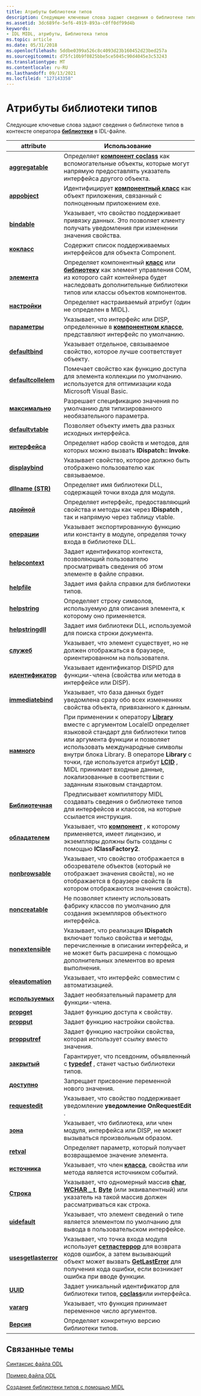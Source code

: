 ```yaml
---
title: Атрибуты библиотеки типов
description: Следующие ключевые слова задают сведения о библиотеке типов в контексте оператора библиотеки в IDL-файле.
ms.assetid: 3dc689fe-5ef6-4919-893a-c0ff0df99d4b
keywords:
- IDL MIDL, атрибуты, Библиотека типов
ms.topic: article
ms.date: 05/31/2018
ms.openlocfilehash: 5ddbe0399a526c8c4093d23b160452d23bed257a
ms.sourcegitcommit: d75fc10b9f0825bbe5ce5045c90d4045e3c53243
ms.translationtype: MT
ms.contentlocale: ru-RU
ms.lasthandoff: 09/13/2021
ms.locfileid: "127143358"
---
```

# <a name="type-library-attributes"></a>Атрибуты библиотеки типов

Следующие ключевые слова задают сведения о библиотеке типов в контексте оператора [**библиотеки**](library.md) в IDL-файле.



| attribute                                    | Использование                                                                                                                                                                                                                                                                                                                                                                                                  |
|----------------------------------------------|--------------------------------------------------------------------------------------------------------------------------------------------------------------------------------------------------------------------------------------------------------------------------------------------------------------------------------------------------------------------------------------------------------|
| [**aggregatable**](aggregatable.md)         | Определяет [**компонент coclass**](coclass.md) как вспомогательные объекты, которые могут напрямую предоставлять указатель интерфейса другого объекта.                                                                                                                                                                                                                                                                              |
| [**appobject**](appobject.md)               | Идентифицирует [**компонентный класс**](coclass.md) как объект приложения, связанный с полноценным приложением exe.                                                                                                                                                                                                                                                                                   |
| [**bindable**](bindable.md)                 | Указывает, что свойство поддерживает привязку данных. Это позволяет клиенту получать уведомления при изменении значения свойства.                                                                                                                                                                                                                                                                        |
| [**кокласс**](coclass.md)                   | Содержит список поддерживаемых интерфейсов для объекта Component.                                                                                                                                                                                                                                                                                                                                 |
| [**элемента**](control.md)                   | Определяет компонентный [**класс**](coclass.md) или [**библиотеку**](library.md) как элемент управления COM, из которого сайт контейнера будет наследовать дополнительные библиотеки типов или классы объектов компонентов.                                                                                                                                                                                                                 |
| [**настройки**](custom.md)                     | Определяет настраиваемый атрибут (один не определен в MIDL).                                                                                                                                                                                                                                                                                                                                                  |
| [**параметры**](default.md)                   | Указывает, что интерфейс или DISP, определенные в [**компонентном классе**](coclass.md), представляют интерфейс по умолчанию.                                                                                                                                                                                                                                                                          |
| [**defaultbind**](defaultbind.md)           | Указывает отдельное, связываемое свойство, которое лучше соответствует объекту.                                                                                                                                                                                                                                                                                                                               |
| [**defaultcollelem**](defaultcollelem.md)   | Помечает свойство как функцию доступа для элемента коллекции по умолчанию. используется для оптимизации кода Microsoft Visual Basic.                                                                                                                                                                                                                                                                |
| [**максимально**](defaultvalue.md)         | Разрешает спецификацию значения по умолчанию для типизированного необязательного параметра.                                                                                                                                                                                                                                                                                                                                |
| [**defaultvtable**](defaultvtable.md)       | Позволяет объекту иметь два разных исходных интерфейса.                                                                                                                                                                                                                                                                                                                                              |
| [**интерфейса**](dispinterface.md)       | Определяет набор свойств и методов, для которых можно вызвать **IDispatch:: Invoke**.                                                                                                                                                                                                                                                                                                                   |
| [**displaybind**](displaybind.md)           | Указывает свойство, которое должно быть отображено пользователю как связываемое.                                                                                                                                                                                                                                                                                                                                 |
| [**dllname (STR)**](dllname-str-.md)         | Определяет имя библиотеки DLL, содержащей точки входа для модуля.                                                                                                                                                                                                                                                                                                                               |
| [**двойной**](dual.md)                         | Определяет интерфейс, предоставляющий свойства и методы как через **IDispatch** , так и напрямую через таблицу vtable.                                                                                                                                                                                                                                                                                |
| [**операции**](entry.md)                       | Указывает экспортированную функцию или константу в модуле, определяя точку входа в библиотеке DLL.                                                                                                                                                                                                                                                                                                      |
| [**helpcontext**](helpcontext.md)           | Задает идентификатор контекста, позволяющий пользователю просматривать сведения об этом элементе в файле справки.                                                                                                                                                                                                                                                                                                |
| [**helpfile**](helpfile.md)                 | Задает имя файла справки для библиотеки типов.                                                                                                                                                                                                                                                                                                                                                     |
| [**helpstring**](helpstring.md)             | Определяет строку символов, используемую для описания элемента, к которому оно применяется.                                                                                                                                                                                                                                                                                                                 |
| [**helpstringdll**](helpstringdll.md)       | Задает имя библиотеки DLL, используемой для поиска строки документа.                                                                                                                                                                                                                                                                                                                                 |
| [**служеб**](hidden.md)                     | Указывает, что элемент существует, но не должен отображаться в браузере, ориентированном на пользователя.                                                                                                                                                                                                                                                                                                                 |
| [**идентификатор**](id.md)                             | Указывает идентификатор DISPID для функции-члена (свойства или метода в интерфейсе или DISP).                                                                                                                                                                                                                                                                                            |
| [**immediatebind**](immediatebind.md)       | Указывает, что база данных будет уведомлена сразу обо всех изменениях свойства объекта, привязанного к данным.                                                                                                                                                                                                                                                                                          |
| [**намного**](lcid.md)                         | При применении к оператору [**Library**](library.md) вместе с аргументом LocaleID определяет языковой стандарт для библиотеки типов или аргумента функции и позволяет использовать международные символы внутри блока Library. В операторе **Library** с точки, где используется атрибут [**LCID**](lcid.md) , MIDL принимает входные данные, локализованные в соответствии с заданным языковым стандартом. |
| [**Библиотечная**](library.md)                   | Предписывает компилятору MIDL создавать сведения о библиотеке типов для интерфейсов и классов, на которые ссылается инструкция.                                                                                                                                                                                                                                                                       |
| [**обладателем**](licensed.md)                 | Указывает, что [**компонент**](coclass.md) , к которому применяется, имеет лицензию, и экземпляры должны быть созданы с помощью **IClassFactory2**.                                                                                                                                                                                                                                                                 |
| [**nonbrowsable**](nonbrowsable.md)         | Указывает, что свойство отображается в обозревателе объектов (который не отображает значения свойств), но не отображается в браузере свойств (в котором отображаются значения свойств).                                                                                                                                                                                                                         |
| [**noncreatable**](noncreatable.md)         | Не позволяет клиенту использовать фабрику классов по умолчанию для создания экземпляров объектного интерфейса.                                                                                                                                                                                                                                                                                                     |
| [**nonextensible**](nonextensible.md)       | Указывает, что реализация **IDispatch** включает только свойства и методы, перечисленные в описании интерфейса, и не может быть расширена с помощью дополнительных элементов во время выполнения.                                                                                                                                                                                                                |
| [**oleautomation**](oleautomation.md)       | Указывает, что интерфейс совместим с автоматизацией.                                                                                                                                                                                                                                                                                                                                             |
| [**используемых**](optional.md)                 | Задает необязательный параметр для функции-члена.                                                                                                                                                                                                                                                                                                                                                 |
| [**propget**](propget.md)                   | Задает функцию доступа к свойству.                                                                                                                                                                                                                                                                                                                                                                |
| [**propput**](propput.md)                   | Задает функцию настройки свойства.                                                                                                                                                                                                                                                                                                                                                                 |
| [**propputref**](propputref.md)             | Задает функцию настройки свойства, которая использует ссылку вместо значения.                                                                                                                                                                                                                                                                                                                        |
| [**закрытый**](public.md)                     | Гарантирует, что псевдоним, объявленный с [**typedef**](typedef.md) , станет частью библиотеки типов.                                                                                                                                                                                                                                                                                                       |
| [**доступно**](readonly.md)                 | Запрещает присвоение переменной нового значения.                                                                                                                                                                                                                                                                                                                                                         |
| [**requestedit**](requestedit.md)           | Указывает, что свойство поддерживает уведомление **уведомление OnRequestEdit** .                                                                                                                                                                                                                                                                                                                               |
| [**зона**](restricted.md)             | Указывает, что библиотека, или член модуля, интерфейса или DISP, не может вызываться произвольным образом.                                                                                                                                                                                                                                                                                             |
| [**retval**](retval.md)                     | Определяет параметр, который получает возвращаемое значение элемента.                                                                                                                                                                                                                                                                                                                                 |
| [**источника**](source.md)                     | Указывает, что член [**класса**](coclass.md), свойства или метода является источником событий.                                                                                                                                                                                                                                                                                                    |
| [**Строка**](string.md)                     | Указывает, что одномерный массив [**char**](char-idl.md), [**WCHAR \_ t**](wchar-t.md), [**Byte**](byte.md) (или эквивалентный) или указатель на такой массив должен рассматриваться как строка.                                                                                                                                                                                                      |
| [**uidefault**](uidefault.md)               | Указывает, что элемент сведений о типе является элементом по умолчанию для вывода в пользовательском интерфейсе.                                                                                                                                                                                                                                                                                                    |
| [**usesgetlasterror**](usesgetlasterror.md) | Указывает, что точка входа модуля использует [**сетластеррор**](/windows/desktop/api/errhandlingapi/nf-errhandlingapi-setlasterror) для возврата кодов ошибок, а затем вызывающий объект может вызвать [**GetLastError**](/windows/desktop/api/errhandlingapi/nf-errhandlingapi-getlasterror) для получения кода ошибки, если возникает ошибка при вводе функции.                                                                                                                                                     |
| [**UUID**](uuid.md)                         | Задает уникальный идентификатор для библиотеки типов, [**coclass**](coclass.md)или интерфейса.                                                                                                                                                                                                                                                                                                           |
| [**vararg**](vararg.md)                     | Указывает, что функция принимает переменное число аргументов.                                                                                                                                                                                                                                                                                                                                      |
| [**Версия**](version.md)                   | Определяет конкретную версию библиотеки типов.                                                                                                                                                                                                                                                                                                                                                     |



 

## <a name="related-topics"></a>Связанные темы

<dl> <dt>

[Синтаксис файла ODL](/previous-versions/windows/desktop/automat/odl-file-syntax)
</dt> <dt>

[Пример файла ODL](/previous-versions/windows/desktop/automat/odl-file-example)
</dt> <dt>

[Создание библиотеки типов с помощью MIDL](generating-a-type-library-with-midl-2.md)
</dt> </dl>

 

 